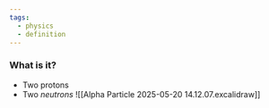 ```yaml
---
tags:
  - physics
  - definition
---
```


### What is it?
- Two protons
- Two *neutrons*
![[Alpha Particle 2025-05-20 14.12.07.excalidraw]]


